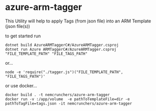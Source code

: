 # azure-arm-tagger

This Utility will help to apply Tags (from json file) into an ARM Template (json file(s))


to get started run 
```
dotnet build AzureARMTaggerC#/AzureARMTagger.csproj
dotnet run Azure ARMTaggerC#/AzureARMTagger.csproj "FILE_TEMPLATE_PATH" "FILE_TAGS_PATH"
```
or...
```
node -e 'require("./tagger.js")("FILE_TEMPLATE_PATH", "FILE_TAGS_PATH")'
```
or use docker...
```
docker build . -t nemcrunchers/azure-arm-tagger
docker run -v :/app/volume  -e pathToTemplateFile=dir -e pathToTagFile=tags.json -it nemcrunchers/azure-arm-tagger
```
